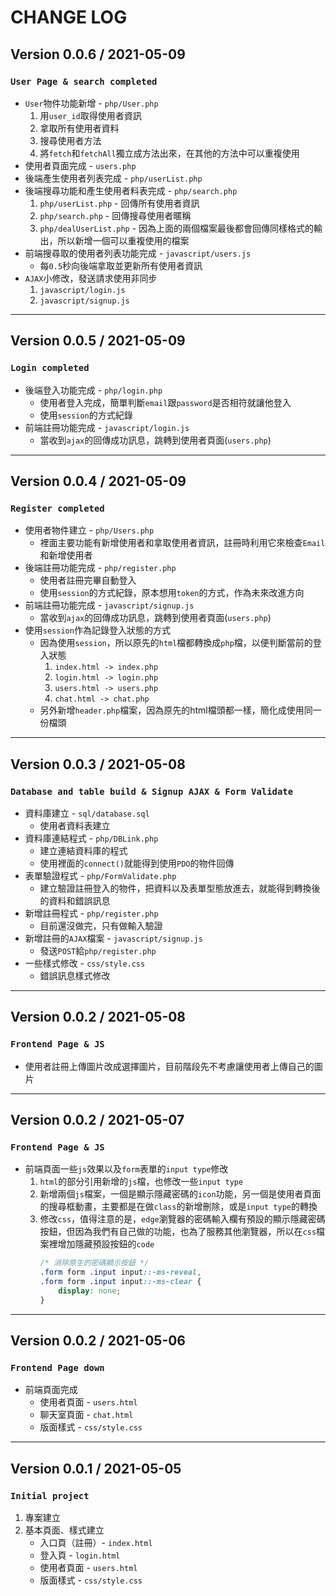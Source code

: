 # CHANGE LOG

## Version 0.0.6 / 2021-05-09
### `User Page & search completed`
* `User`物件功能新增 - `php/User.php`
    1. 用`user_id`取得使用者資訊
    2. 拿取所有使用者資料
    3. 搜尋使用者方法
    4. 將`fetch`和`fetchAll`獨立成方法出來，在其他的方法中可以重複使用
* 使用者頁面完成 - `users.php`
* 後端產生使用者列表完成 - `php/userList.php`
* 後端搜尋功能和產生使用者料表完成 - `php/search.php`
    1. `php/userList.php` - 回傳所有使用者資訊
    2. `php/search.php` - 回傳搜尋使用者暱稱
    3. `php/dealUserList.php` - 因為上面的兩個檔案最後都會回傳同樣格式的輸出，所以新增一個可以重複使用的檔案
* 前端搜尋取的使用者列表功能完成 - `javascript/users.js`
    * 每`0.5`秒向後端拿取並更新所有使用者資訊
* `AJAX`小修改，發送請求使用非同步
    1. `javascript/login.js`
    2. `javascript/signup.js`
---
## Version 0.0.5 / 2021-05-09
### `Login completed`
* 後端登入功能完成 - `php/login.php`
    * 使用者登入完成，簡單判斷`email`跟`password`是否相符就讓他登入
    * 使用`session`的方式紀錄
* 前端註冊功能完成 - `javascript/login.js`
    * 當收到`ajax`的回傳成功訊息，跳轉到使用者頁面(`users.php`)
---
## Version 0.0.4 / 2021-05-09
### `Register completed`
* 使用者物件建立 - `php/Users.php`
    * 裡面主要功能有新增使用者和拿取使用者資訊，註冊時利用它來檢查`Email`和新增使用者
* 後端註冊功能完成 - `php/register.php`
    * 使用者註冊完畢自動登入
    * 使用`session`的方式紀錄，原本想用`token`的方式，作為未來改進方向
* 前端註冊功能完成 - `javascript/signup.js`
    * 當收到`ajax`的回傳成功訊息，跳轉到使用者頁面(`users.php`)
* 使用`session`作為記錄登入狀態的方式
    * 因為使用`session`，所以原先的`html`檔都轉換成`php`檔，以便判斷當前的登入狀態
        1. `index.html -> index.php`
        2. `login.html -> login.php`
        3. `users.html -> users.php`
        4. `chat.html -> chat.php`
    * 另外新增`header.php`檔案，因為原先的html檔頭都一樣，簡化成使用同一份檔頭
---
## Version 0.0.3 / 2021-05-08
### `Database and table build & Signup AJAX & Form Validate`
* 資料庫建立 - `sql/database.sql`
    * 使用者資料表建立
* 資料庫連結程式 - `php/DBLink.php`
    * 建立連結資料庫的程式
    * 使用裡面的`connect()`就能得到使用`PDO`的物件回傳
* 表單驗證程式 - `php/FormValidate.php`
    * 建立驗證註冊登入的物件，把資料以及表單型態放進去，就能得到轉換後的資料和錯誤訊息
* 新增註冊程式 - `php/register.php`
    * 目前還沒做完，只有做輸入驗證
* 新增註冊的`AJAX`檔案 - `javascript/signup.js`
    * 發送`POST`給`php/register.php`
* 一些樣式修改 - `css/style.css`
    * 錯誤訊息樣式修改
---
## Version 0.0.2 / 2021-05-08
### `Frontend Page & JS`
* 使用者註冊上傳圖片改成選擇圖片，目前階段先不考慮讓使用者上傳自己的圖片
---
## Version 0.0.2 / 2021-05-07
### `Frontend Page & JS`
* 前端頁面一些`js`效果以及`form`表單的`input type`修改
    1. `html`的部分引用新增的`js`檔，也修改一些`input type`
    2. 新增兩個`js`檔案，一個是顯示隱藏密碼的`icon`功能，另一個是使用者頁面的搜尋框動畫，主要都是在做`class`的新增刪除，或是`input type`的轉換
    3. 修改`css`，值得注意的是，`edge`瀏覽器的密碼輸入欄有預設的顯示隱藏密碼按鈕，但因為我們有自己做的功能，也為了服務其他瀏覽器，所以在`css`檔案裡增加隱藏預設按鈕的`code`
        ```css
        /* 消除原生的密碼顯示按鈕 */
        .form form .input input::-ms-reveal,
        .form form .input input::-ms-clear {
            display: none;
        }
        ```
---
## Version 0.0.2 / 2021-05-06
### `Frontend Page down`
* 前端頁面完成
    * 使用者頁面 - `users.html`
    * 聊天室頁面 - `chat.html`
    * 版面樣式 - `css/style.css`
---
## Version 0.0.1 / 2021-05-05
### `Initial project`
1. 專案建立
2. 基本頁面、樣式建立
    * 入口頁（註冊）- `index.html`
    * 登入頁 - `login.html`
    * 使用者頁面 - `users.html`
    * 版面樣式 - `css/style.css`